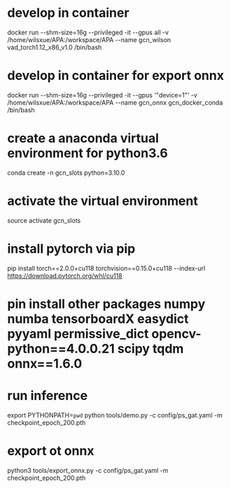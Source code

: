 
# develop in container
docker run --shm-size=16g --privileged -it --gpus all  -v /home/wilsxue/APA:/workspace/APA  --name gcn_wilson vad_torch1.12_x86_v1.0 /bin/bash

# develop in container for export onnx 
docker run --shm-size=16g --privileged -it --gpus '"device=1"'  -v /home/wilsxue/APA:/workspace/APA  --name gcn_onnx gcn_docker_conda /bin/bash

# create a anaconda virtual environment for python3.6
conda create -n gcn_slots python=3.10.0

# activate the virtual environment
source activate gcn_slots

# install pytorch via pip
pip install torch==2.0.0+cu118 torchvision==0.15.0+cu118 --index-url https://download.pytorch.org/whl/cu118

# pin install other packages numpy numba tensorboardX easydict pyyaml permissive_dict opencv-python==4.0.0.21 scipy tqdm onnx==1.6.0

# run inference
export PYTHONPATH=`pwd`
python tools/demo.py -c config/ps_gat.yaml -m checkpoint_epoch_200.pth

# export ot onnx 
python3 tools/export_onnx.py -c config/ps_gat.yaml -m checkpoint_epoch_200.pth 
